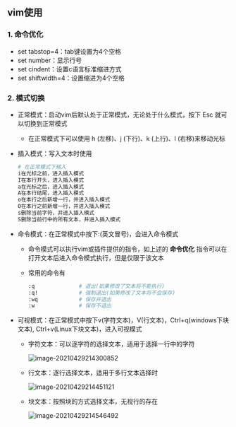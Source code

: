 ## vim使用

### 1. 命令优化

- set tabstop=4：tab键设置为4个空格 
- set number：显示行号
- set cindent：设置c语言标准缩进方式
- set shiftwidth=4：设置缩进为4个空格



### 2. 模式切换

- 正常模式：启动vim后默认处于正常模式，无论处于什么模式，按下 Esc 就可以切换到正常模式
    - 在正常模式下可以使用 h (左移)、j (下行)、k (上行)、l (右移)来移动光标

- 插入模式：写入文本时使用

    ```bash
    # 在正常模式下输入
    i在光标之前，进入插入模式
    I在本行开头，进入插入模式
    a在光标之后，进入插入模式
    A在本行结尾，进入插入模式
    o在本行之后新增一行，并进入插入模式
    O在本行之前新增一行，并进入插入模式
    s删除当前字符，并进入插入模式
    S删除当前行中的所有文本，并进入插入模式
    ```

- 命令模式：在正常模式中按下:(英文冒号)，会进入命令模式

    - 命令模式可以执行vim或插件提供的指令，如上述的 **命令优化** 指令可以在打开文本后进入命令模式执行，但是仅限于该文本

    - 常用的命令有

        ```bash
        :q				# 退出(如果修改了文本将不能执行)
        :q!				# 强制退出(如果修改了文本将不会保存)
        :wq				# 保存并退出
        :w				# 保存不退出
        ```

- 可视模式：在正常模式中按下v(字符文本)，V(行文本)，Ctrl+q(windows下块文本), Ctrl+v(Linux下块文本)，进入可视模式

    - 字符文本：可以逐字符的选择文本，适用于选择一行中的字符

        ![image-20210429214300852](https://img2020.cnblogs.com/blog/2213660/202104/2213660-20210429214301156-1476263172.png) 

    - 行文本：逐行选择文本，适用于多行文本选择时

        ![image-20210429214451121](https://img2020.cnblogs.com/blog/2213660/202104/2213660-20210429214451182-1933402592.png) 

    - 块文本：按照块的方式选择文本，无视行的存在

        ![image-20210429214546492](https://img2020.cnblogs.com/blog/2213660/202104/2213660-20210429214546563-1739028460.png) 






